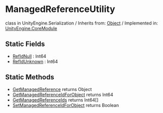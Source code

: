# ManagedReferenceUtility
class in UnityEngine.Serialization
 / Inherits from: <a href="https://docs.unity3d.com/6000.0/Documentation/ScriptReference/Object.html" target="_blank">Object</a> / Implemented in: <a href="https://docs.unity3d.com/6000.0/Documentation/ScriptReference/UnityEngine.CoreModule.html" target="_blank">UnityEngine.CoreModule</a>
## Static Fields
- <a href="https://docs.unity3d.com/6000.0/Documentation/ScriptReference/ManagedReferenceUtility-RefIdNull.html" target="_blank">RefIdNull</a> : Int64
- <a href="https://docs.unity3d.com/6000.0/Documentation/ScriptReference/ManagedReferenceUtility-RefIdUnknown.html" target="_blank">RefIdUnknown</a> : Int64
## Static Methods
- <a href="https://docs.unity3d.com/6000.0/Documentation/ScriptReference/ManagedReferenceUtility.GetManagedReference.html" target="_blank">GetManagedReference</a> returns Object
- <a href="https://docs.unity3d.com/6000.0/Documentation/ScriptReference/ManagedReferenceUtility.GetManagedReferenceIdForObject.html" target="_blank">GetManagedReferenceIdForObject</a> returns Int64
- <a href="https://docs.unity3d.com/6000.0/Documentation/ScriptReference/ManagedReferenceUtility.GetManagedReferenceIds.html" target="_blank">GetManagedReferenceIds</a> returns Int64[]
- <a href="https://docs.unity3d.com/6000.0/Documentation/ScriptReference/ManagedReferenceUtility.SetManagedReferenceIdForObject.html" target="_blank">SetManagedReferenceIdForObject</a> returns Boolean
